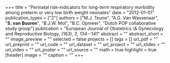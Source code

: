 +++
title = "Perinatal risk-indicators for long-term respiratory morbidity among preterm or very low birth weight neonates"
date = "2012-01-01"
publication_types = ["2"]
authors = ["M.J. Teune", "A.G. Van Wassenaar", "**S. van Buuren**", "B.J.W. Mol", "B.C. Opmeer", "Dutch POP collaborative study group"]
publication = "European Journal of Obstetrics \\& Gynecology and Reproductive Biology, (163), 2, _134--141_"
abstract = ""
abstract_short = ""
image_preview = ""
selected = false
projects = []
tags = []
url_pdf = ""
url_preprint = ""
url_code = ""
url_dataset = ""
url_project = ""
url_slides = ""
url_video = ""
url_poster = ""
url_source = ""
math = true
highlight = true
[header]
image = ""
caption = ""
+++
